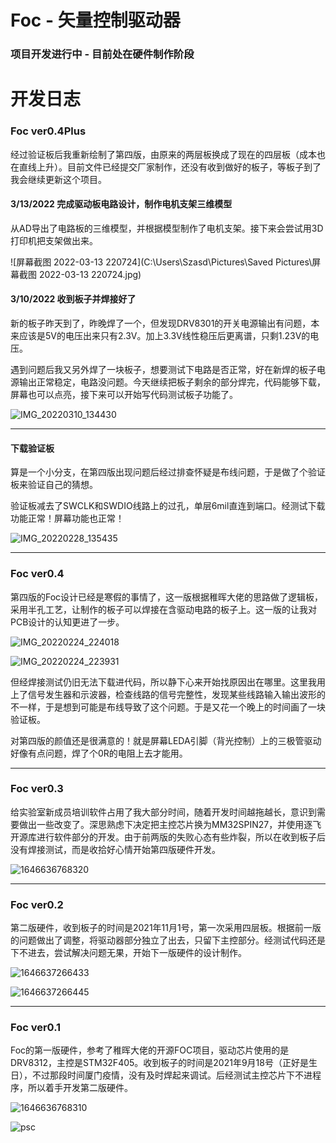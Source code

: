 # Foc - 矢量控制驱动器

### 项目开发进行中 - 目前处在硬件制作阶段

# 开发日志

### Foc ver0.4Plus

经过验证板后我重新绘制了第四版，由原来的两层板换成了现在的四层板（成本也在直线上升）。目前文件已经提交厂家制作，还没有收到做好的板子，等板子到了我会继续更新这个项目。

#### 3/13/2022 完成驱动板电路设计，制作电机支架三维模型

从AD导出了电路板的三维模型，并根据模型制作了电机支架。接下来会尝试用3D打印机把支架做出来。

![屏幕截图 2022-03-13 220724](C:\Users\Szasd\Pictures\Saved Pictures\屏幕截图 2022-03-13 220724.jpg)

#### 3/10/2022 收到板子并焊接好了

新的板子昨天到了，昨晚焊了一个，但发现DRV8301的开关电源输出有问题，本来应该是5V的电压出来只有2.3V。加上3.3V线性稳压后更离谱，只剩1.23V的电压。

遇到问题后我又另外焊了一块板子，想要测试下电路是否正常，好在新焊的板子电源输出正常稳定，电路没问题。今天继续把板子剩余的部分焊完，代码能够下载，屏幕也可以点亮，接下来可以开始写代码测试板子功能了。

![IMG_20220310_134430](https://ferost-myphotos.oss-cn-shenzhen.aliyuncs.com/202203101436361.jpg)

------

#### 下载验证板

算是一个小分支，在第四版出现问题后经过排查怀疑是布线问题，于是做了个验证板来验证自己的猜想。

验证板减去了SWCLK和SWDIO线路上的过孔，单层6mil直连到端口。经测试下载功能正常！屏幕功能也正常！

![IMG_20220228_135435](https://ferost-myphotos.oss-cn-shenzhen.aliyuncs.com/202203071612097.jpg)

------

### Foc ver0.4

第四版的Foc设计已经是寒假的事情了，这一版根据稚晖大佬的思路做了逻辑板，采用半孔工艺，让制作的板子可以焊接在含驱动电路的板子上。这一版的让我对PCB设计的认知更进了一步。

![IMG_20220224_224018](https://ferost-myphotos.oss-cn-shenzhen.aliyuncs.com/202203071612103.jpg)

![IMG_20220224_223931](https://ferost-myphotos.oss-cn-shenzhen.aliyuncs.com/202203071612104.jpg)

但经焊接测试仍旧无法下载进代码，所以静下心来开始找原因出在哪里。这里我用上了信号发生器和示波器，检查线路的信号完整性，发现某些线路输入输出波形的不一样，于是想到可能是布线导致了这个问题。于是又花一个晚上的时间画了一块验证板。

对第四版的颜值还是很满意的！就是屏幕LEDA引脚（背光控制）上的三极管驱动好像有点问题，焊了个0R的电阻上去才能用。

------

### Foc ver0.3

给实验室新成员培训软件占用了我大部分时间，随着开发时间越拖越长，意识到需要做出一些改变了。深思熟虑下决定把主控芯片换为MM32SPIN27，并使用逐飞开源库进行软件部分的开发。由于前两版的失败心态有些炸裂，所以在收到板子后没有焊接测试，而是收拾好心情开始第四版硬件开发。

![1646636768320](https://ferost-myphotos.oss-cn-shenzhen.aliyuncs.com/202203071612105.png)

------

### Foc ver0.2

第二版硬件，收到板子的时间是2021年11月1号，第一次采用四层板。根据前一版的问题做出了调整，将驱动器部分独立了出去，只留下主控部分。经测试代码还是下不进去，尝试解决问题无果，开始下一版硬件的设计制作。

![1646637266433](https://ferost-myphotos.oss-cn-shenzhen.aliyuncs.com/202203071612106.jpg)

![1646637266445](https://ferost-myphotos.oss-cn-shenzhen.aliyuncs.com/202203071612107.png)

------

### Foc ver0.1

Foc的第一版硬件，参考了稚晖大佬的开源FOC项目，驱动芯片使用的是DRV8312，主控是STM32F405。收到板子的时间是2021年9月18号（正好是生日），不过那段时间厦门疫情，没有及时焊起来调试。后经测试主控芯片下不进程序，所以着手开发第二版硬件。

![1646636768310](https://ferost-myphotos.oss-cn-shenzhen.aliyuncs.com/202203071612108.jpg)

![psc](https://ferost-myphotos.oss-cn-shenzhen.aliyuncs.com/202203071612109.jpg)